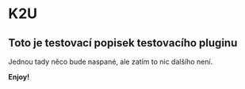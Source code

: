 # K2U
## Toto je testovací popisek testovacího pluginu
Jednou tady něco bude naspané, ale zatím to nic dalšího není.


**Enjoy!**

